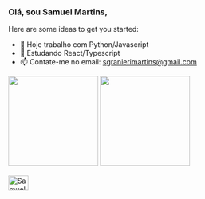 ### Olá, sou Samuel Martins,

Here are some ideas to get you started:

- 🔭 Hoje trabalho com Python/Javascript
- 🌱 Estudando React/Typescript
- 📫 Contate-me no email: sgranierimartins@gmail.com

<div>
  <img height="180em" src="https://github-readme-stats.vercel.app/api?username=samuel-granieri&show_icons=true&theme=dark">
  <img height="180em" src="https://github-readme-stats.vercel.app/api/top-langs/?username=samuel-granieri&show_icons=true&theme=dark"">
</div>

<div style="display": inline_block><br>
  <img align="center" alt="Samuel.js" height="30" width="40" src="https://cdn.jsdelivr.net/gh/devicons/devicon/icons/python/python-original.svg"/>
</div>

